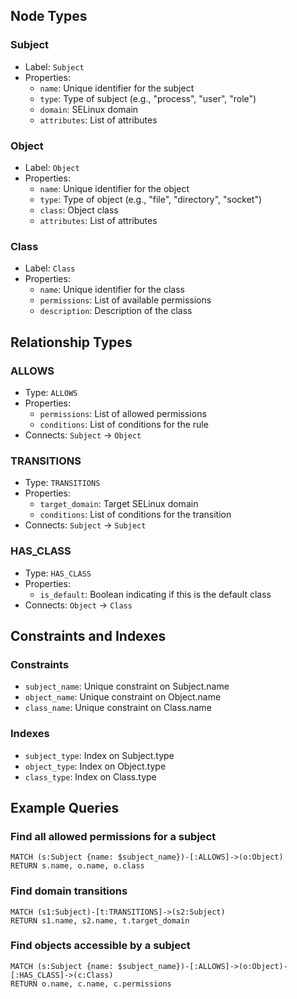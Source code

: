 ## Node Types

### Subject
- Label: `Subject`
- Properties:
  - `name`: Unique identifier for the subject
  - `type`: Type of subject (e.g., "process", "user", "role")
  - `domain`: SELinux domain
  - `attributes`: List of attributes

### Object
- Label: `Object`
- Properties:
  - `name`: Unique identifier for the object
  - `type`: Type of object (e.g., "file", "directory", "socket")
  - `class`: Object class
  - `attributes`: List of attributes

### Class
- Label: `Class`
- Properties:
  - `name`: Unique identifier for the class
  - `permissions`: List of available permissions
  - `description`: Description of the class

## Relationship Types

### ALLOWS
- Type: `ALLOWS`
- Properties:
  - `permissions`: List of allowed permissions
  - `conditions`: List of conditions for the rule
- Connects: `Subject` -> `Object`

### TRANSITIONS
- Type: `TRANSITIONS`
- Properties:
  - `target_domain`: Target SELinux domain
  - `conditions`: List of conditions for the transition
- Connects: `Subject` -> `Subject`

### HAS_CLASS
- Type: `HAS_CLASS`
- Properties:
  - `is_default`: Boolean indicating if this is the default class
- Connects: `Object` -> `Class`

## Constraints and Indexes

### Constraints
- `subject_name`: Unique constraint on Subject.name
- `object_name`: Unique constraint on Object.name
- `class_name`: Unique constraint on Class.name

### Indexes
- `subject_type`: Index on Subject.type
- `object_type`: Index on Object.type
- `class_type`: Index on Class.type

## Example Queries

### Find all allowed permissions for a subject
```cypher
MATCH (s:Subject {name: $subject_name})-[:ALLOWS]->(o:Object)
RETURN s.name, o.name, o.class
```

### Find domain transitions
```cypher
MATCH (s1:Subject)-[t:TRANSITIONS]->(s2:Subject)
RETURN s1.name, s2.name, t.target_domain
```

### Find objects accessible by a subject
```cypher
MATCH (s:Subject {name: $subject_name})-[:ALLOWS]->(o:Object)-[:HAS_CLASS]->(c:Class)
RETURN o.name, c.name, c.permissions
``` 